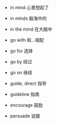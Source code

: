 * in mind 心里想起了  
* in minds 脑海中的  
* in the mind 在大脑中  

* go with 和...相配  
* go for 选择  
* go by 经过  
* go on 继续  

* guide, direct 指导  
* guideline 指南  
* encourage 鼓励  
* persuade 说服  
